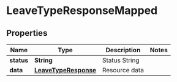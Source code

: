 

# LeaveTypeResponseMapped


## Properties

| Name | Type | Description | Notes |
|------------ | ------------- | ------------- | -------------|
|**status** | **String** | Status String |  |
|**data** | [**LeaveTypeResponse**](LeaveTypeResponse.md) | Resource data |  |



